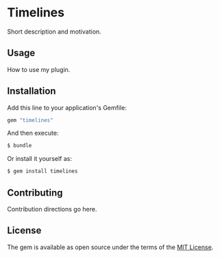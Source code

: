 # Timelines
Short description and motivation.

## Usage
How to use my plugin.

## Installation
Add this line to your application's Gemfile:

```ruby
gem "timelines"
```

And then execute:
```bash
$ bundle
```

Or install it yourself as:
```bash
$ gem install timelines
```

## Contributing
Contribution directions go here.

## License
The gem is available as open source under the terms of the [MIT License](https://opensource.org/licenses/MIT).
